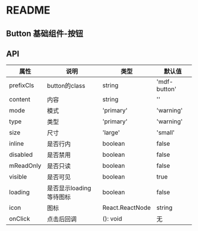 # README
## Button 基础组件-按钮
## API

属性 | 说明 | 类型 | 默认值
----|-----|------|------
| prefixCls | button的class | string | 'mdf-button' |
| content | 内容 | string | '' |
| mode | 模式 | 'primary' | 'warning' | 'ghost' | 'default' | 'text' | 'toolbar-default' | 'toolbar-primary' | '' |
| type | 类型 | 'primary' | 'warning' | 'ghost' | 'default' | 'text' | 'toolbar-default' | 'toolbar-primary' | 'toolbar-primary' |
| size | 尺寸 | 'large' | 'small' | 'small' |
| inline | 是否行内 | boolean | false |
| disabled | 是否禁用 | boolean | false |
| mReadOnly | 是否只读 | boolean | false |
| visible | 是否可见 | boolean | true |
| loading | 是否显示loading等待图标 | boolean | false |
| icon | 图标 | React.ReactNode | string | null |
| onClick | 点击后回调 | (): void | 无 |
